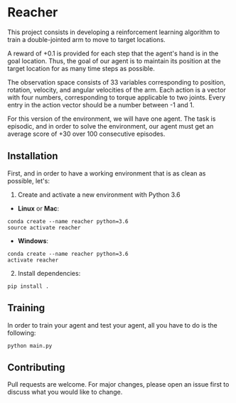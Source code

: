 # Reacher

This project consists in developing a reinforcement learning algorithm to train a double-jointed arm to move to target locations.

A reward of +0.1 is provided for each step that the agent's hand is in the goal location. Thus, the goal of our agent is to maintain its position at the target location for as many time steps as possible.

The observation space consists of 33 variables corresponding to position, rotation, velocity, and angular velocities of the arm. Each action is a vector with four numbers, corresponding to torque applicable to two joints. Every entry in the action vector should be a number between -1 and 1.

For this version of the environment, we will have one agent. The task is episodic, and in order to solve the environment, our agent must get an average score of +30 over 100 consecutive episodes.

## Installation
First, and in order to have a working environment that is as clean as possible, let's:
1. Create and activate a new environment with Python 3.6
- __Linux__ or __Mac__:
```
conda create --name reacher python=3.6
source activate reacher
```
- __Windows__:
```
conda create --name reacher python=3.6
activate reacher
```
2. Install dependencies:

```
pip install .
```

## Training

In order to train your agent and test your agent, all you have to do is the following:

```
python main.py
```


## Contributing
Pull requests are welcome. For major changes, please open an issue first to discuss what you would like to change.
